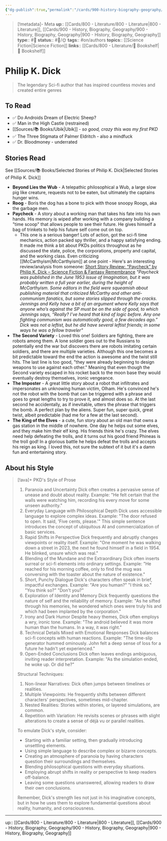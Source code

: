 ```yaml
---
{"dg-publish":true,"permalink":"/cards/900-history-biography-geography/biography/philip-k-dick/","title":"Philip K Dick"}
---
```


> [!metadata]- Meta
> **up**:: [[Cards/800 - Literature/800 - Literature\|800 - Literature]], [[Cards/900 - History, Biography, Geography/900 - History, Biography, Geography\|900 - History, Biography, Geography]]
> **type**:: #📝 
> **status**:: #📝/🌞
> **tags**::  #on/authors 
> **topics**:: [[Science Fiction\|Science Fiction]]
> **links**:: [[Cards/800 - Literature/📗 Bookshelf\|📗 Bookshelf]]


# Philip K. Dick

> The legendary Sci-fi author that has inspired countless movies and created entire genres

## To Read
- ✅ Do Androids Dream of Electric Sheep?
- ✅ Man in the High Castle (restrained)
- [[Sources/📚 Books/Ubik\|Ubik]] - *so good, crazy this was my first PKD*
- ✅ The Three Stigmata of Palmer Eldritch - also a mindfuck
- ✅ Dr. Bloodmoney - underrated 
## Stories Read

See [[Sources/📚 Books/Selected Stories of Philip K. Dick\|Selected Stories of Philip K. Dick]]

- **Beyond Lies the Wub** - A telepathic philosophical a Wub, a large slow pig like creature, requests not to be eaten, but ultimately the captains hunger wins. 
- **Roog** - Boris the dog has a bone to pick with those snoopy Roogs, aka the garbage men.
- **Paycheck** - A story about a working man that takes his fate into his own hands. His memory is wiped after working with a company building a "time scoop" that allows people to see their future. He gives himself a bag of trinkets to help his future self come out on top. 
	- This one is a serious banger! Lots of action, got the sci-fi time mechanics, action packed spy thriller, and a happy satisfying ending. It made me think a bit about PKDs politics throughout as he discussed the state, police, the corporations, property and capital, and the working class. Even criticizing [[McCarthyism\|McCarthyism]] at one point - Here's an interesting review/analysis from someone: [Short Story Review: “Paycheck” by Philip K. Dick – Science Fiction & Fantasy Remembrance](https://sffremembrance.com/2023/07/17/short-story-review-paycheck-by-philip-k-dick/) *"Paycheck was published in the June 1953 issue of Imagination, but it was probably written a full year earlier, during the height of McCarthyism. Some editors in the field were squeamish about publishing material that criticized McCarthy and other anti-communism fanatics, but some stories slipped through the cracks. Jennings and Kelly have a bit of an argument where Kelly says that anyone who’s against the SP must be on the side of good, to which Jennings says, “Really? I’ve heard that kind of logic before. Any one fighting communism was automatically good, a few decades ago.” Dick was not a leftist, but he did have several leftist friends; in some ways he was a fellow traveler"*
- **The Second Variety** - Loved this one! Soldiers are fighting, there are robots among them. A lone soldier goes out to the Russians to potentially end the war but discovers there are robots imitating certain soldiers, and there are multiple varieties. Although this one becomes a bit predictable toward the end the action is awesome and the twist still hits. The last line is too good, "they were already beginning to design weapons to use against each other." Meaning that even though the Second variety escaped in his rocket back to the moon base they would eventually destroy themselves, ironic vengeance. 
- **The Imposter** - A great little story about a robot that infiltrates and impersonates an unknowing human victim, Olham. He's convinced he's not the robot with the bomb that can be triggered with a phrase and goes to great lengths to try to prove it, and almost does so. At the last second he accidentally, as if inevitable, utters the phrase that triggers the bomb. A perfect plan by the aliens. Super fun, super quick, great twist, albeit predictable (had me for a few at the last second).
- **The King of the Elves** - a cute, fun story about an old man that owns a gas station in the middle of nowhere. One day he helps out some elves, and they make him their elf king. His friends think he's crazy. The elves need help defeating the trolls, and it turns out his good friend Phineas is the troll god! In a glorious battle he helps defeat the trolls and accepts his reign as king. I loved this, not sure the subtext of it but it's a damn fun and entertaining story.


## About his Style


> [!ava]+ PKD's Style of Prose
> 
> 1. Paranoia and Uncertainty Dick often creates a pervasive sense of unease and doubt about reality. Example: "He felt certain that the walls were watching him, recording his every move for some unseen authority."
> 2. Everyday Language with Philosophical Depth Dick uses accessible language to explore complex ideas. Example: "The door refused to open. It said, 'Five cents, please.'" This simple sentence introduces the concept of ubiquitous AI and commercialization of basic services.
> 3. Rapid Shifts in Perspective Dick frequently and abruptly changes viewpoints or reality itself. Example: "One moment he was walking down a street in 2023, the next he found himself in a field in 1954. He blinked, unsure which was real."
> 4. Blending of the Mundane and the Extraordinary Dick often inserts surreal or sci-fi elements into ordinary settings. Example: "He reached for his morning coffee, only to find the mug was conversing with the toaster about the nature of existence."
> 5. Short, Punchy Dialogue Dick's characters often speak in brief, impactful exchanges. Example: "Are you human?" "I think so." "You think so?" "Don't you?"
> 6. Exploration of Identity and Memory Dick frequently questions the nature of self and the reliability of memory. Example: "As he sifted through his memories, he wondered which ones were truly his and which had been implanted by the corporation."
> 7. Irony and Dark Humor Despite heavy themes, Dick often employs a wry, ironic tone. Example: "The android believed it was more human than the humans. In a way, it was right."
> 8. Technical Details Mixed with Emotional Responses Dick balances sci-fi concepts with human reactions. Example: "The time-slip generator hummed ominously. John felt a deep sense of loss for a future he hadn't yet experienced."
> 9. Open-Ended Conclusions Dick often leaves endings ambiguous, inviting reader interpretation. Example: "As the simulation ended, he woke up. Or did he?"
> 
> Structural Techniques:
> 
> 1. Non-linear Narratives: Dick often jumps between timelines or realities.
> 2. Multiple Viewpoints: He frequently shifts between different characters' perspectives, sometimes mid-chapter.
> 3. Nested Realities: Stories within stories, or layered simulations, are common.
> 4. Repetition with Variation: He revisits scenes or phrases with slight alterations to create a sense of déjà vu or parallel realities.
> 
> To emulate Dick's style, consider:
> 
> - Starting with a familiar setting, then gradually introducing unsettling elements.
> - Using simple language to describe complex or bizarre concepts.
> - Creating an atmosphere of paranoia by having characters question their surroundings and themselves.
> - Blending philosophical questions with everyday situations.
> - Employing abrupt shifts in reality or perspective to keep readers off-balance.
> - Leaving some questions unanswered, allowing readers to draw their own conclusions.
> 
> Remember, Dick's strength lies not just in his imaginative concepts, but in how he uses them to explore fundamental questions about reality, humanity, and consciousness.


---
up:: [[Cards/800 - Literature/800 - Literature\|800 - Literature]], [[Cards/900 - History, Biography, Geography/900 - History, Biography, Geography\|900 - History, Biography, Geography]]

